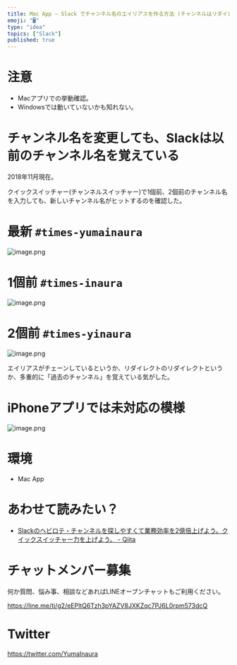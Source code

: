 ```yaml
---
title: Mac App – Slack でチャンネル名のエイリアスを作る方法 (チャンネルはリダイレクトされる)
emoji: "🖥"
type: "idea"
topics: ["Slack"]
published: true
---
```


# 注意

- Macアプリでの挙動確認。
- Windowsでは動いていないかも知れない。

# チャンネル名を変更しても、Slackは以前のチャンネル名を覚えている

2018年11月現在。

クイックスイッチャー(チャンネルスイッチャー)で1個前、2個前のチャンネル名を入力しても、新しいチャンネル名がヒットするのを確認した。


# 最新 `#times-yumainaura`

![image.png](https://qiita-image-store.s3.amazonaws.com/0/89618/7dd94bf6-d481-28e9-c0bd-d8382730031b.png)


# 1個前 `#times-inaura`


![image.png](https://qiita-image-store.s3.amazonaws.com/0/89618/bfe96986-d3de-d118-fc5a-ad92d06492b3.png)

# 2個前 `#times-yinaura`

![image.png](https://qiita-image-store.s3.amazonaws.com/0/89618/d3f884bd-bed7-d3e4-f7ce-f5eca2fba244.png)


エイリアスがチェーンしているというか、リダイレクトのリダイレクトというか、多重的に「過去のチャンネル」を覚えている気がした。

# iPhoneアプリでは未対応の模様

![image.png](https://qiita-image-store.s3.amazonaws.com/0/89618/04239a79-023f-4b15-a036-7a9dba57f71a.png)



# 環境

- Mac App

# あわせて読みたい？

- [Slackのヘビロテ・チャンネルを探しやすくて業務効率を2億倍上げよう。クイックスイッチャー力を上げよう。 - Qiita](https://qiita.com/YumaInaura/items/9cfddde788b666c470e1)








<!-- Update From Qiita API -->

# チャットメンバー募集


何か質問、悩み事、相談などあればLINEオープンチャットもご利用ください。

https://line.me/ti/g2/eEPltQ6Tzh3pYAZV8JXKZqc7PJ6L0rpm573dcQ





# Twitter


https://twitter.com/YumaInaura


<!-- Update From Qiita API -->



